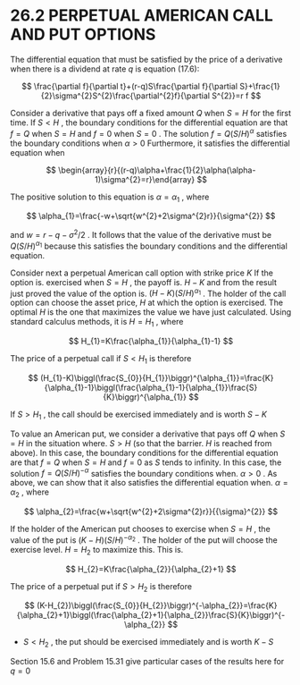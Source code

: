 # 26.2  PERPETUAL AMERICAN CALL AND PUT OPTIONS  

The differential equation that must be satisfied by the price of a derivative when there is a dividend at rate $q$ is equation (17.6):  

$$
\frac{\partial f}{\partial t}+(r-q)S\frac{\partial f}{\partial S}+\frac{1}{2}\sigma^{2}S^{2}\frac{\partial^{2}f}{\partial S^{2}}=r f
$$  

Consider a derivative that pays off a fixed amount $Q$ when $S=H$ for the first time. If $S<H$ , the boundary conditions for the differential equation are that $f=Q$ when $S=H$ and $f=0$ when $S=0$ . The solution $f=Q(S/H)^{\alpha}$ satisfies the boundary conditions when $\alpha>0$ Furthermore, it satisfies the differential equation when  

$$
\begin{array}{r}{(r-q)\alpha+\frac{1}{2}\alpha(\alpha-1)\sigma^{2}=r}\end{array}
$$  

The positive solution to this equation is $\alpha=\alpha_{1}$ , where  

$$
\alpha_{1}=\frac{-w+\sqrt{w^{2}+2\sigma^{2}r}}{\sigma^{2}}
$$  

and $w=r-q-\sigma^{2}/2$ . It follows that the value of the derivative must be $Q(S/H)^{\alpha_{1}}$ because this satisfies the boundary conditions and the differential equation.  

Consider next a perpetual American call option with strike price $K$ If the option is. exercised when $S=H$ , the payoff is. $H-K$ and from the result just proved the value of the option is. $(H-K)(S/H)^{\alpha_{1}}$ . The holder of the call option can choose the asset price, $H$ at which the option is exercised. The optimal $H$ is the one that maximizes the value we have just calculated. Using standard calculus methods, it is $H=H_{1}$ , where  

$$
H_{1}=K\frac{\alpha_{1}}{\alpha_{1}-1}
$$  

The price of a perpetual call if $S<H_{1}$ is therefore  

$$
(H_{1}-K)\biggl(\frac{S_{0}}{H_{1}}\biggr)^{\alpha_{1}}=\frac{K}{\alpha_{1}-1}\biggl(\frac{\alpha_{1}-1}{\alpha_{1}}\frac{S}{K}\biggr)^{\alpha_{1}}
$$  

If $S>H_{1}$ , the call should be exercised immediately and is worth $S-K$  

To value an American put, we consider a derivative that pays off $Q$ when $S=H$ in the situation where. $S>H$ (so that the barrier. $H$ is reached from above). In this case, the boundary conditions for the differential equation are that $f=Q$ when $S=H$ and $f=0$ as $S$ tends to infinity. In this case, the solution $f=Q(S/H)^{-\alpha}$ satisfies the boundary conditions when. $\alpha>0$ . As above, we can show that it also satisfies the differential equation when. $\alpha=\alpha_{2}$ , where  

$$
\alpha_{2}=\frac{w+\sqrt{w^{2}+2\sigma^{2}r}}{{\sigma}^{2}}
$$  

If the holder of the American put chooses to exercise when $S=H$ , the value of the put is $(K-H)(S/H)^{-\alpha_{2}}$ . The holder of the put will choose the exercise level. $H=H_{2}$ to maximize this. This is.  

$$
H_{2}=K\frac{\alpha_{2}}{\alpha_{2}+1}
$$  

The price of a perpetual put if $S>H_{2}$ is therefore  

$$
(K-H_{2})\biggl(\frac{S_{0}}{H_{2}}\biggr)^{-\alpha_{2}}=\frac{K}{\alpha_{2}+1}\biggl(\frac{\alpha_{2}+1}{\alpha_{2}}\frac{S}{K}\biggr)^{-\alpha_{2}}
$$  

+ $S<H_{2}$ , the put should be exercised immediately and is worth $K-S$  

Section 15.6 and Problem 15.31 give particular cases of the results here for $q=0$  
